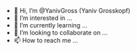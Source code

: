 - 👋 Hi, I’m @YanivGross (Yaniv Grosskopf)
- 👀 I’m interested in ...
- 🌱 I’m currently learning ...
- 💞️ I’m looking to collaborate on ...
- 📫 How to reach me ...

<!---
YanivGross/YanivGross is a ✨ special ✨ repository because its `README.md` (this file) appears on your GitHub profile.
You can click the Preview link to take a look at your changes.
--->
